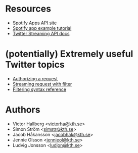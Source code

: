 Resources
=========

* [Spotify Apps API site](https://developer.spotify.com/technologies/apps/)
* [Spotify app example tutorial](https://github.com/spotify/apps-tutorial)
* [Twitter Streaming API docs](https://dev.twitter.com/docs/streaming-apis)

(potentially) Extremely useful Twitter topics
===============================

* [Authorizing a request](https://dev.twitter.com/docs/auth/authorizing-request)
* [Streaming request with filter](https://dev.twitter.com/docs/api/1.1/post/statuses/filter)
* [Filtering syntax reference](https://dev.twitter.com/docs/streaming-apis/parameters#track)


Authors
=======

* Victor Hallberg <<victorha@kth.se>>
* Simon Ström <<simstr@kth.se>>
* Jacob Håkansson <<jacobhak@kth.se>>
* Jennie Olsson <<jennieol@kth.se>>
* Ludvig Jonsson <<ludjon@kth.se>>
